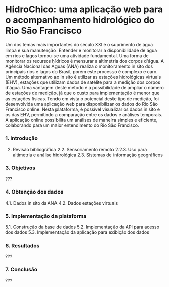 # HidroChico: uma aplicação web para o acompanhamento hidrológico do Rio São Francisco

Um dos temas mais importantes do século XXI é o suprimento de água limpa e sua manutenção. Entender e monitorar a disponibilidade de água em rios e lagos tornou-se uma atividade fundamental. Uma forma de monitorar os recursos hídricos é mensurar a altimetria dos corpos d'água. A Agência Nacional das Águas (ANA) realiza o monitoramento in sito dos principais rios e lagos do Brasil, porém este processo é complexo e caro. Um método alternativo ao in sito é utilizar as estações hidrológicas virtuais (EHV), estações que utilizam dados de satélite para a medição dos corpos d'água. Uma vantagem deste método é a possibilidade de ampliar o número de estações de medição, já que o custo para implementação é menor que as estações físicas. Tendo em vista o potencial deste tipo de medição, foi desenvolvida uma aplicação web para disponibilizar os dados do Rio São Francisco online. Nesta plataforma, é possível visualizar os dados in sito e os das EHV, permitindo a comparação entre os dados e análises temporais. A aplicação online possibilita um análises de maneira simples e eficiente, colaborando para um maior entendimento do Rio São Francisco.

### 1. Introdução

2. Revisão bibliográfica
2.2. Sensoriamento remoto
2.2.3. Uso para altimetria e análise hidrológica
2.3. Sistemas de informação geográficos

### 3. Objetivos
???

### 4. Obtenção dos dados
4.1. Dados in sito da ANA
4.2. Dados estações virtuais

### 5. Implementação da plataforma
5.1. Construção da base de dados
5.2. Implementação da API para acesso dos dados
5.3. Implementação da aplicação para exibição dos dados

### 6. Resultados
???

### 7. Conclusão
???
